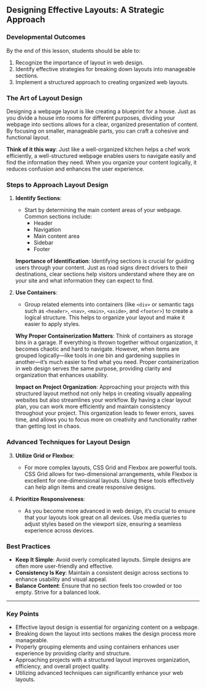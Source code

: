 ## Designing Effective Layouts: A Strategic Approach

### Developmental Outcomes
By the end of this lesson, students should be able to:
1. Recognize the importance of layout in web design.
2. Identify effective strategies for breaking down layouts into manageable sections.
3. Implement a structured approach to creating organized web layouts.

### The Art of Layout Design

Designing a webpage layout is like creating a blueprint for a house. Just as you divide a house into rooms for different purposes, dividing your webpage into sections allows for a clear, organized presentation of content. By focusing on smaller, manageable parts, you can craft a cohesive and functional layout.

**Think of it this way**: Just like a well-organized kitchen helps a chef work efficiently, a well-structured webpage enables users to navigate easily and find the information they need. When you organize your content logically, it reduces confusion and enhances the user experience.

### Steps to Approach Layout Design

1. **Identify Sections**:
   - Start by determining the main content areas of your webpage. Common sections include:
     - Header
     - Navigation
     - Main content area
     - Sidebar
     - Footer
   
   **Importance of Identification**:
   Identifying sections is crucial for guiding users through your content. Just as road signs direct drivers to their destinations, clear sections help visitors understand where they are on your site and what information they can expect to find.

2. **Use Containers**:
   - Group related elements into containers (like `<div>` or semantic tags such as `<header>`, `<nav>`, `<main>`, `<aside>`, and `<footer>`) to create a logical structure. This helps to organize your layout and make it easier to apply styles.

   **Why Proper Containerization Matters**:
   Think of containers as storage bins in a garage. If everything is thrown together without organization, it becomes chaotic and hard to navigate. However, when items are grouped logically—like tools in one bin and gardening supplies in another—it’s much easier to find what you need. Proper containerization in web design serves the same purpose, providing clarity and organization that enhances usability.

   **Impact on Project Organization**:
   Approaching your projects with this structured layout method not only helps in creating visually appealing websites but also streamlines your workflow. By having a clear layout plan, you can work more efficiently and maintain consistency throughout your project. This organization leads to fewer errors, saves time, and allows you to focus more on creativity and functionality rather than getting lost in chaos.

### Advanced Techniques for Layout Design

3. **Utilize Grid or Flexbox**:
   - For more complex layouts, CSS Grid and Flexbox are powerful tools. CSS Grid allows for two-dimensional arrangements, while Flexbox is excellent for one-dimensional layouts. Using these tools effectively can help align items and create responsive designs.

4. **Prioritize Responsiveness**:
   - As you become more advanced in web design, it’s crucial to ensure that your layouts look great on all devices. Use media queries to adjust styles based on the viewport size, ensuring a seamless experience across devices.

### Best Practices
- **Keep It Simple**: Avoid overly complicated layouts. Simple designs are often more user-friendly and effective.
- **Consistency Is Key**: Maintain a consistent design across sections to enhance usability and visual appeal.
- **Balance Content**: Ensure that no section feels too crowded or too empty. Strive for a balanced look.

---

### Key Points
- Effective layout design is essential for organizing content on a webpage.
- Breaking down the layout into sections makes the design process more manageable.
- Properly grouping elements and using containers enhances user experience by providing clarity and structure.
- Approaching projects with a structured layout improves organization, efficiency, and overall project quality.
- Utilizing advanced techniques can significantly enhance your web layouts.